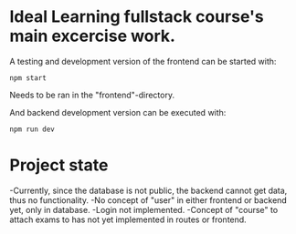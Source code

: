 # Ideal Learning fullstack course's main excercise work.

A testing and development version of the frontend can be started with:

`npm start`

Needs to be ran in the "frontend"-directory.

And backend development version can be executed with:

`npm run dev`

# Project state

-Currently, since the database is not public, the backend cannot get data, thus no functionality.
-No concept of "user" in either frontend or backend yet, only in database.
-Login not implemented.
-Concept of "course" to attach exams to has not yet implemented in routes or frontend.
